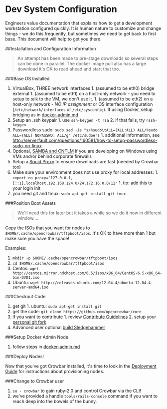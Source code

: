 # Dev System Configuration

Engineers value documentation that explains how to get a development workstation configured quickly. It is human nature to customize and change things - we do this frequently, but sometimes we need to get back to first base.  This document will help to get you there.

##Installation and Configuration Information

> An attempt has been made to pre-stage downloads so several steps can be done in parallel.  The docker image pull also has a large download it's OK to read ahead and start that too.

###Base OS Installed

  1. VirtualBox, THREE network interfaces
    1. (assumed to be eth0) bridge external 
    1. (assumed to be eth1) on a host-only network - you need to setup to talk to the VM, we don't use it.
    1. (assumed to be eth2) on a host-only network - *NO IP assignment* or OS interface configuration (`/etc/network/interfaces` or `/etc/sysconfig`). If using Docker, setup bridging as in [docker-admin.md](docker-admin.md)
  1. Setup an .ssh keypair
    1. use `ssh-keygen -t rsa`
    2. if that fails, try `rssh-keygen`
  1. Passwordless sudo: `sudo sed -ie "s/%sudo\tALL=(ALL:ALL) ALL/%sudo ALL=(ALL) NOPASSWD: ALL/g" /etc/sudoers`
    1. additional information, see http://serverfault.com/questions/160581/how-to-setup-passwordless-sudo-on-linux
  1. Optional, [SAMBA and CNTLM](samba_cntlm.md) if you are developing on Windows using VMs and/or behind corporate firewalls
  1. Setup a [Squid Proxy](proxy-cache.md) to ensure downloads are fast (needed by Crowbar too)
  1. Make sure your environment does not use proxy for local addresses: 
    1. `export no_proxy="127.0.0.1,[::1],localhost,192.168.124.0/24,172.16.0.0/12"`
    1. tip: add this to your login init
  1. you need git and tmux: `sudo apt-get install git tmux`

###Position Boot Assets
  
> We'll need this for later but it takes a while so we do it now in different window....

Copy the ISOs that you want for nodes to `$HOME/.cache/opencrowbar/tftpboot/isos`.  It's OK to have more than 1 but make sure you have the space!

Examples:
  1. `mkdir -p $HOME/.cache/opencrowbar/tftpboot/isos`
  1. `cd $HOME/.cache/opencrowbar/tftpboot/isos`
  1. Centos: `wget http://centos.mirror.ndchost.com/6.5/isos/x86_64/CentOS-6.5-x86_64-bin-DVD1.iso`
  1. Ubuntu: `wget http://releases.ubuntu.com/12.04.4/ubuntu-12.04.4-server-amd64.iso`

###Checkout Code 
  1. get git
    1. ubuntu: `sudo apt-get install git`
  1. get the code: `git clone https://github.com/opencrowbar/core`
  1. if you want to contribute
    1. review [Contribute Guidelines](../contributing-code.md)
    2. setup your [personal git fork](../contributing.md)
  1. Advanced user optional [build Sledgehammer](build_sledgehammer)

###Setup Docker Admin Node 
  1. follow steps in [docker-admin.md](docker-admin.md)

###Deploy Nodes!  

Now that you've got Crowbar installed, it's time to look in the [Deployment Guide](../../deployment-guide/README.md) for instructions about provisioning nodes.

###Change to Crowbar user
  1. `su - crowbar` to gain ruby-2.0 and control Crowbar via the CLI!
  1. we've provided a handle `tools/rails-console` command if you want to reach deep into the bowels of the bunny.


